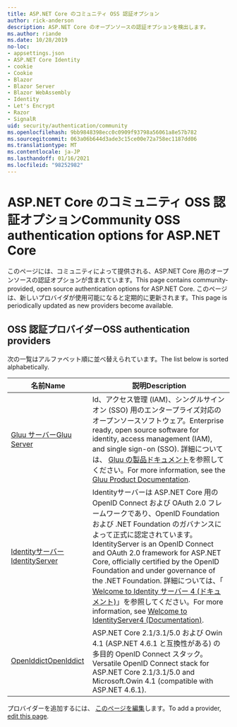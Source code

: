 ```yaml
---
title: ASP.NET Core のコミュニティ OSS 認証オプション
author: rick-anderson
description: ASP.NET Core のオープンソースの認証オプションを検出します。
ms.author: riande
ms.date: 10/28/2019
no-loc:
- appsettings.json
- ASP.NET Core Identity
- cookie
- Cookie
- Blazor
- Blazor Server
- Blazor WebAssembly
- Identity
- Let's Encrypt
- Razor
- SignalR
uid: security/authentication/community
ms.openlocfilehash: 9bb9848398ecc0c0909f93798a56061a8e57b782
ms.sourcegitcommit: 063a06b644d3ade3c15ce00e72a758ec1187dd06
ms.translationtype: MT
ms.contentlocale: ja-JP
ms.lasthandoff: 01/16/2021
ms.locfileid: "98252982"
---
```

# <a name="community-oss-authentication-options-for-aspnet-core"></a><span data-ttu-id="3b30e-103">ASP.NET Core のコミュニティ OSS 認証オプション</span><span class="sxs-lookup"><span data-stu-id="3b30e-103">Community OSS authentication options for ASP.NET Core</span></span>

<span data-ttu-id="3b30e-104">このページには、コミュニティによって提供される、ASP.NET Core 用のオープンソースの認証オプションが含まれています。</span><span class="sxs-lookup"><span data-stu-id="3b30e-104">This page contains community-provided, open source authentication options for ASP.NET Core.</span></span> <span data-ttu-id="3b30e-105">このページは、新しいプロバイダが使用可能になると定期的に更新されます。</span><span class="sxs-lookup"><span data-stu-id="3b30e-105">This page is periodically updated as new providers become available.</span></span>

## <a name="oss-authentication-providers"></a><span data-ttu-id="3b30e-106">OSS 認証プロバイダー</span><span class="sxs-lookup"><span data-stu-id="3b30e-106">OSS authentication providers</span></span>

<span data-ttu-id="3b30e-107">次の一覧はアルファベット順に並べ替えられています。</span><span class="sxs-lookup"><span data-stu-id="3b30e-107">The list below is sorted alphabetically.</span></span>

| <span data-ttu-id="3b30e-108">名前</span><span class="sxs-lookup"><span data-stu-id="3b30e-108">Name</span></span> | <span data-ttu-id="3b30e-109">説明</span><span class="sxs-lookup"><span data-stu-id="3b30e-109">Description</span></span> |
| ---- | ----------- |
| [<span data-ttu-id="3b30e-110">Gluu サーバー</span><span class="sxs-lookup"><span data-stu-id="3b30e-110">Gluu Server</span></span>](https://gluu.org/) | <span data-ttu-id="3b30e-111">Id、アクセス管理 (IAM)、シングルサインオン (SSO) 用のエンタープライズ対応のオープンソースソフトウェア。</span><span class="sxs-lookup"><span data-stu-id="3b30e-111">Enterprise ready, open source software for identity, access management (IAM), and single sign-on (SSO).</span></span> <span data-ttu-id="3b30e-112">詳細については、 [Gluu の製品ドキュメント](https://gluu.org/docs/)を参照してください。</span><span class="sxs-lookup"><span data-stu-id="3b30e-112">For more information, see the [Gluu Product Documentation](https://gluu.org/docs/).</span></span> |
| [<span data-ttu-id="3b30e-113">Identityサーバー</span><span class="sxs-lookup"><span data-stu-id="3b30e-113">IdentityServer</span></span>](https://identityserver.io/) | <span data-ttu-id="3b30e-114">Identityサーバーは ASP.NET Core 用の OpenID Connect および OAuth 2.0 フレームワークであり、OpenID Foundation および .NET Foundation のガバナンスによって正式に認定されています。</span><span class="sxs-lookup"><span data-stu-id="3b30e-114">IdentityServer is an OpenID Connect and OAuth 2.0 framework for ASP.NET Core, officially certified by the OpenID Foundation and under governance of the .NET Foundation.</span></span> <span data-ttu-id="3b30e-115">詳細については、「 [Welcome to Identity サーバー 4 (ドキュメント)](https://identityserver4.readthedocs.io/en/latest/)」を参照してください。</span><span class="sxs-lookup"><span data-stu-id="3b30e-115">For more information, see [Welcome to IdentityServer4 (Documentation)](https://identityserver4.readthedocs.io/en/latest/).</span></span> |
| [<span data-ttu-id="3b30e-116">OpenIddict</span><span class="sxs-lookup"><span data-stu-id="3b30e-116">OpenIddict</span></span>](https://github.com/openiddict/openiddict-core) | <span data-ttu-id="3b30e-117">ASP.NET Core 2.1/3.1/5.0 および Owin 4.1 (ASP.NET 4.6.1 と互換性がある) の多目的 OpenID Connect スタック。</span><span class="sxs-lookup"><span data-stu-id="3b30e-117">Versatile OpenID Connect stack for ASP.NET Core 2.1/3.1/5.0 and Microsoft.Owin 4.1 (compatible with ASP.NET 4.6.1).</span></span> |

<span data-ttu-id="3b30e-118">プロバイダーを追加するには、 [このページを編集](https://github.com/login?return_to=https%3A%2F%2Fgithub.com%2Faspnet%2FDocs%2Fedit%2Fmaster%2Faspnetcore%2Fsecurity%2Fauthentication%2Fcommunity.md)します。</span><span class="sxs-lookup"><span data-stu-id="3b30e-118">To add a provider, [edit this page](https://github.com/login?return_to=https%3A%2F%2Fgithub.com%2Faspnet%2FDocs%2Fedit%2Fmaster%2Faspnetcore%2Fsecurity%2Fauthentication%2Fcommunity.md).</span></span>

